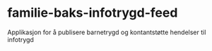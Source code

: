 # familie-baks-infotrygd-feed
Applikasjon for å publisere barnetrygd og kontantstøtte hendelser til infotrygd
